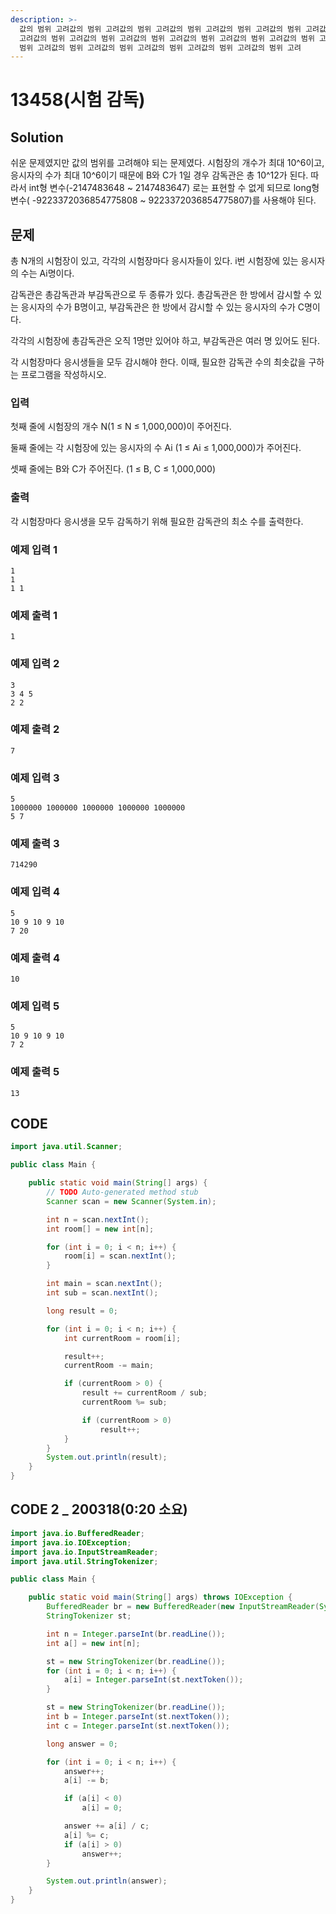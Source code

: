 ```yaml
---
description: >-
  값의 범위 고려값의 범위 고려값의 범위 고려값의 범위 고려값의 범위 고려값의 범위 고려값의 범위 고려값의 범위 고려값의 범위 고려값의 범위
  고려값의 범위 고려값의 범위 고려값의 범위 고려값의 범위 고려값의 범위 고려값의 범위 고려값의 범위 고려값의 범위 고려값의 범위 고려값의
  범위 고려값의 범위 고려값의 범위 고려값의 범위 고려값의 범위 고려값의 범위 고려
---
```


# 13458\(시험 감독\)

## Solution

 쉬운 문제였지만 값의 범위를 고려해야 되는 문제였다. 시험장의 개수가 최대 10^6이고, 응시자의 수가 최대 10^6이기 때문에 B와 C가 1일 경우 감독관은 총 10^12가 된다. 따라서 int형 변수\(-2147483648 ~ 2147483647\) 로는 표현할 수 없게 되므로 long형 변수\( -9223372036854775808 ~ 9223372036854775807\)를 사용해야 된다.

## 문제

총 N개의 시험장이 있고, 각각의 시험장마다 응시자들이 있다. i번 시험장에 있는 응시자의 수는 Ai명이다.

감독관은 총감독관과 부감독관으로 두 종류가 있다. 총감독관은 한 방에서 감시할 수 있는 응시자의 수가 B명이고, 부감독관은 한 방에서 감시할 수 있는 응시자의 수가 C명이다.

각각의 시험장에 총감독관은 오직 1명만 있어야 하고, 부감독관은 여러 명 있어도 된다.

각 시험장마다 응시생들을 모두 감시해야 한다. 이때, 필요한 감독관 수의 최솟값을 구하는 프로그램을 작성하시오.

### 입력

첫째 줄에 시험장의 개수 N\(1 ≤ N ≤ 1,000,000\)이 주어진다.

둘째 줄에는 각 시험장에 있는 응시자의 수 Ai \(1 ≤ Ai ≤ 1,000,000\)가 주어진다.

셋째 줄에는 B와 C가 주어진다. \(1 ≤ B, C ≤ 1,000,000\)

### 출력

각 시험장마다 응시생을 모두 감독하기 위해 필요한 감독관의 최소 수를 출력한다.

### 예제 입력 1

```text
1
1
1 1
```

### 예제 출력 1

```text
1
```

### 예제 입력 2

```text
3
3 4 5
2 2
```

### 예제 출력 2

```text
7
```

### 예제 입력 3

```text
5
1000000 1000000 1000000 1000000 1000000
5 7
```

### 예제 출력 3

```text
714290
```

### 예제 입력 4

```text
5
10 9 10 9 10
7 20
```

### 예제 출력 4

```text
10
```

### 예제 입력 5

```text
5
10 9 10 9 10
7 2
```

### 예제 출력 5

```text
13
```

## CODE

```java
import java.util.Scanner;

public class Main {

	public static void main(String[] args) {
		// TODO Auto-generated method stub
		Scanner scan = new Scanner(System.in);

		int n = scan.nextInt();
		int room[] = new int[n];

		for (int i = 0; i < n; i++) {
			room[i] = scan.nextInt();
		}

		int main = scan.nextInt();
		int sub = scan.nextInt();

		long result = 0;

		for (int i = 0; i < n; i++) {
			int currentRoom = room[i];

			result++;
			currentRoom -= main;

			if (currentRoom > 0) {
				result += currentRoom / sub;
				currentRoom %= sub;

				if (currentRoom > 0)
					result++;
			}
		}
		System.out.println(result);
	}
}
```

## CODE 2 \_ 200318\(0:20 소요\)

```java
import java.io.BufferedReader;
import java.io.IOException;
import java.io.InputStreamReader;
import java.util.StringTokenizer;

public class Main {

	public static void main(String[] args) throws IOException {
		BufferedReader br = new BufferedReader(new InputStreamReader(System.in));
		StringTokenizer st;

		int n = Integer.parseInt(br.readLine());
		int a[] = new int[n];

		st = new StringTokenizer(br.readLine());
		for (int i = 0; i < n; i++) {
			a[i] = Integer.parseInt(st.nextToken());
		}

		st = new StringTokenizer(br.readLine());
		int b = Integer.parseInt(st.nextToken());
		int c = Integer.parseInt(st.nextToken());

		long answer = 0;

		for (int i = 0; i < n; i++) {
			answer++;
			a[i] -= b;

			if (a[i] < 0)
				a[i] = 0;

			answer += a[i] / c;
			a[i] %= c;
			if (a[i] > 0)
				answer++;
		}

		System.out.println(answer);
	}
}
```

